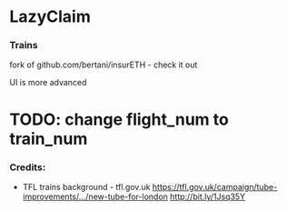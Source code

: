# LazyClaim
### Trains

fork of github.com/bertani/insurETH - check it out

UI is more advanced

# TODO: change flight_num to train_num


### Credits:

- TFL trains background - tfl.gov.uk
https://tfl.gov.uk/campaign/tube-improvements/.../new-tube-for-london
http://bit.ly/1Jsq35Y
